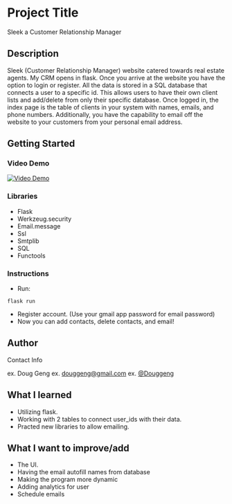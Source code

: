 # Project Title

Sleek a Customer Relationship Manager

## Description

Sleek (Customer Relationship Manager) website catered
towards real estate agents. My CRM opens in flask. Once you arrive at the website you have the option to login or
register. All the data is stored in a SQL database that connects a user to a specific id. This allows users to have their own client lists and
add/delete from only their specific database. Once logged in, the
index page is the table of clients in your system with names, emails, and phone numbers. Additionally, you have the capability to email off
the website to your customers from your personal email address.

## Getting Started

### Video Demo
[![Video Demo](https://img.youtube.com/vi/gb7Ahh8z0aQ/0.jpg)](https://www.youtube.com/watch?v=gb7Ahh8z0aQ)


### Libraries

* Flask
* Werkzeug.security
* Email.message
* Ssl
* Smtplib
* SQL
* Functools

### Instructions

* Run:
```
flask run
```
* Register account. (Use your gmail app password for email password)
* Now you can add contacts, delete contacts, and email!

## Author

Contact Info

ex. Doug Geng
ex. douggeng@gmail.com
ex. [@Douggeng](https://www.linkedin.com/in/doug-geng/)


## What I learned

* Utilizing flask.
* Working with 2 tables to connect user_ids with their data.
* Practed new libraries to allow emailing.


## What I want to improve/add

* The UI.
* Having the email autofill names from database
* Making the program more dynamic
* Adding analytics for user
* Schedule emails
